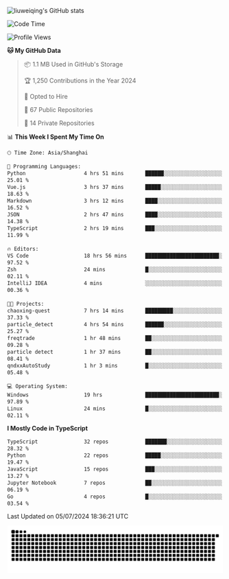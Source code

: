 ![liuweiqing's GitHub stats](https://github-readme-stats.vercel.app/api?username=14790897&show_icons=true&locale=cn&include_all_commits=true&count_private=true)

<!--START_SECTION:waka-->
![Code Time](http://img.shields.io/badge/Code%20Time-1%2C143%20hrs%2033%20mins-blue)

![Profile Views](http://img.shields.io/badge/Profile%20Views-8-blue)

**🐱 My GitHub Data** 

> 📦 1.1 MB Used in GitHub's Storage 
 > 
> 🏆 1,250 Contributions in the Year 2024
 > 
> 💼 Opted to Hire
 > 
> 📜 67 Public Repositories 
 > 
> 🔑 14 Private Repositories 
 > 
📊 **This Week I Spent My Time On** 

```text
🕑︎ Time Zone: Asia/Shanghai

💬 Programming Languages: 
Python                   4 hrs 51 mins       ██████░░░░░░░░░░░░░░░░░░░   25.01 % 
Vue.js                   3 hrs 37 mins       █████░░░░░░░░░░░░░░░░░░░░   18.63 % 
Markdown                 3 hrs 12 mins       ████░░░░░░░░░░░░░░░░░░░░░   16.52 % 
JSON                     2 hrs 47 mins       ████░░░░░░░░░░░░░░░░░░░░░   14.38 % 
TypeScript               2 hrs 19 mins       ███░░░░░░░░░░░░░░░░░░░░░░   11.99 % 

🔥 Editors: 
VS Code                  18 hrs 56 mins      ████████████████████████░   97.52 % 
Zsh                      24 mins             █░░░░░░░░░░░░░░░░░░░░░░░░   02.11 % 
IntelliJ IDEA            4 mins              ░░░░░░░░░░░░░░░░░░░░░░░░░   00.36 % 

🐱‍💻 Projects: 
chaoxing-quest           7 hrs 14 mins       █████████░░░░░░░░░░░░░░░░   37.33 % 
particle_detect          4 hrs 54 mins       ██████░░░░░░░░░░░░░░░░░░░   25.27 % 
freqtrade                1 hr 48 mins        ██░░░░░░░░░░░░░░░░░░░░░░░   09.28 % 
particle detect          1 hr 37 mins        ██░░░░░░░░░░░░░░░░░░░░░░░   08.41 % 
qndxxAutoStudy           1 hr 3 mins         █░░░░░░░░░░░░░░░░░░░░░░░░   05.48 % 

💻 Operating System: 
Windows                  19 hrs              ████████████████████████░   97.89 % 
Linux                    24 mins             █░░░░░░░░░░░░░░░░░░░░░░░░   02.11 % 
```

**I Mostly Code in TypeScript** 

```text
TypeScript               32 repos            ███████░░░░░░░░░░░░░░░░░░   28.32 % 
Python                   22 repos            █████░░░░░░░░░░░░░░░░░░░░   19.47 % 
JavaScript               15 repos            ███░░░░░░░░░░░░░░░░░░░░░░   13.27 % 
Jupyter Notebook         7 repos             ██░░░░░░░░░░░░░░░░░░░░░░░   06.19 % 
Go                       4 repos             █░░░░░░░░░░░░░░░░░░░░░░░░   03.54 % 
```




 Last Updated on 05/07/2024 18:36:21 UTC
<!--END_SECTION:waka-->

<picture>
  <source media="(prefers-color-scheme: dark)" srcset="https://raw.githubusercontent.com/14790897/14790897/output/github-contribution-grid-snake-dark.svg" />
  <source media="(prefers-color-scheme: light)" srcset="https://raw.githubusercontent.com/14790897/14790897/output/github-contribution-grid-snake.svg" />
  <img alt="github-snake" src="https://raw.githubusercontent.com/14790897/14790897/output/github-contribution-grid-snake.svg" />
</picture>
